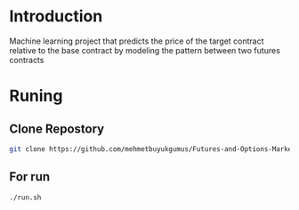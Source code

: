# Introduction

Machine learning project that predicts the price of the target contract relative to the base contract by modeling the pattern between two futures contracts

# Runing

## Clone Repostory
```bash
git clone https://github.com/mehmetbuyukgumus/Futures-and-Options-Market-Price-Prediction.git
```
## For run
```bash
./run.sh
```

